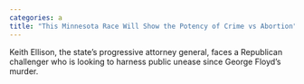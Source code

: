 ```yaml
---
categories: a
title: "This Minnesota Race Will Show the Potency of Crime vs Abortion"
---
```

Keith Ellison, the state’s progressive attorney general, faces a Republican challenger who is looking to harness public unease since George Floyd’s murder.